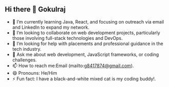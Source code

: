 ## Hi there 👋 Gokulraj 

- 🌱 I’m currently learning Java, React, and focusing on outreach via email and LinkedIn to expand my network.
- 👯 I’m looking to collaborate on web development projects, particularly those involving full-stack technologies and DevOps.
- 🤔 I’m looking for help with placements and professional guidance in the tech industry.
- 💬 Ask me about web development, JavaScript frameworks, or coding challenges.
- 📫 How to reach me:Email (mailto:g8417874@gmail.com).
- 😄 Pronouns: He/Him
- ⚡ Fun fact: I have a black-and-white mixed cat is my coding buddy!.
